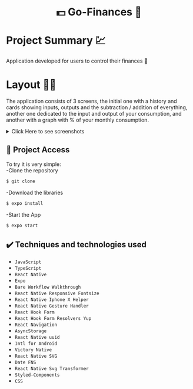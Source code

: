<h1 align="center"> 💵 Go-Finances 💸 </h1>

# Project Summary 💹
 Application developed for users to control their finances 🤑

# Layout 🤳🏻
The application consists of 3 screens, the initial one with a history and cards showing inputs, outputs and the subtraction / addition of everything, another one dedicated to the input and output of your consumption, and another with a graph with % of your monthly consumption.

<details> <summary> Click Here to see screenshots </summary>
  <h2>Home</h2>
  
  ![Home](https://i.imgur.com/KDBvWV2.png) 
  
  <h2> Register </h2>
  
  ![Register](https://i.imgur.com/xh4nV7k.png) 
  
  <h2> Graphic </h2>
  
  ![Graphic](https://i.imgur.com/W1KAQ8G.png) 
    
</details>

## 📁 Project Access
To try it is very simple:<br>
-Clone the repository
```bash
$ git clone 
```
-Download the libraries
```bash
$ expo install
```
-Start the App
```bash
$ expo start
```

## ✔️ Techniques and technologies used

- ``JavaScript``
- ``TypeScript``
- ``React Native``
- ``Expo``
- ``Bare Workflow Walkthrough``
- ``React Native Responsive Fontsize``
- ``React Native Iphone X Helper``
- ``React Native Gesture Handler``
- ``React Hook Form``
- ``React Hook Form Resolvers Yup``
- ``React Navigation``
- ``AsyncStorage``
- ``React Native uuid``
- ``Intl for Android``
- ``Victory Native``
- ``React Native SVG``
- ``Date FNS``
- ``React Native Svg Transformer``
- ``Styled-Components``
- ``CSS``
